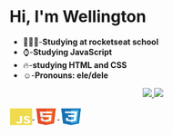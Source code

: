 # Hi, I'm Wellington

* 👨🏽‍🎓-<strong>Studying at rocketseat school</strong>
* ⌚-<strong>Studying JavaScript</strong>
* 🔥-<strong>studying HTML and CSS</strong>
* ☺️-<strong>Pronouns: ele/dele</strong>

<div align="center">
  <a href="https://github.com/TonFLY">
  <img height="180em" src="https://github-readme-stats.vercel.app/api?username=TonFLY&show_icons=true&theme=yeblu&include_all_commits=true&count_private=true"/>
  <img height="118em" src="https://github-readme-stats.vercel.app/api/top-langs/?username=TonFLY&layout=compact&langs_count=7&theme=yeblu"/>
</div>
<div style="display: inline_block"><br>
  <img align="center" alt="TonFLY-Js" height="30" width="40" src="https://raw.githubusercontent.com/devicons/devicon/master/icons/javascript/javascript-plain.svg">
  <img align="center" alt="TonFLY-HTML" height="30" width="40" src="https://raw.githubusercontent.com/devicons/devicon/master/icons/html5/html5-original.svg">
  <img align="center" alt="TonFLY-CSS" height="30" width="40" src="https://raw.githubusercontent.com/devicons/devicon/master/icons/css3/css3-original.svg">
</div>
  
  ##
  
  
